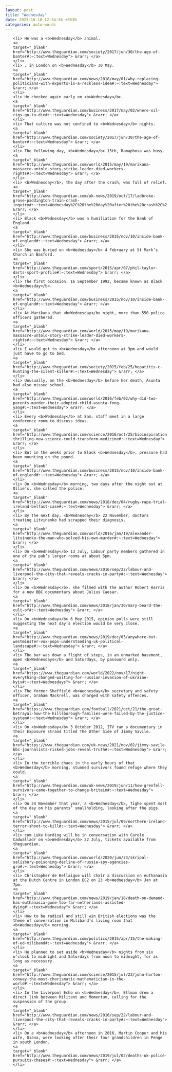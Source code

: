 ```yaml
---
layout: post
title: "Wednesday"
date: 2023-10-10 12:34:56 +0530
categories: auto-words
---
```

<ol>

    <li> He was a <b>Wednesday</b> animal.
    <a 
    target="_blank" 
    href="http://www.theguardian.com/society/2017/jun/30/the-age-of-banter#:~:text=Wednesday"> &rarr; </a>
    </li>
    <li> , in London on <b>Wednesday</b> 30 May.
    <a 
    target="_blank" 
    href="http://www.theguardian.com/news/2018/may/01/why-replacing-politicians-with-experts-is-a-reckless-idea#:~:text=Wednesday"> &rarr; </a>
    </li>
    <li> He checked again early on <b>Wednesday</b>.
    <a 
    target="_blank" 
    href="http://www.theguardian.com/business/2017/may/02/where-oil-rigs-go-to-die#:~:text=Wednesday"> &rarr; </a>
    </li>
    <li> That culture was not confined to <b>Wednesday</b> nights.
    <a 
    target="_blank" 
    href="http://www.theguardian.com/society/2017/jun/30/the-age-of-banter#:~:text=Wednesday"> &rarr; </a>
    </li>
    <li> The following day, <b>Wednesday</b> 15th, Ramaphosa was busy.
    <a 
    target="_blank" 
    href="http://www.theguardian.com/world/2015/may/19/marikana-massacre-untold-story-strike-leader-died-workers-rights#:~:text=Wednesday"> &rarr; </a>
    </li>
    <li> <b>Wednesday</b>, the day after the crash, was full of relief.
    <a 
    target="_blank" 
    href="http://www.theguardian.com/uk-news/2019/oct/17/ladbroke-grove-paddington-train-crash-inquiry#:~:text=Wednesday%2C%20the%20day%20after%20the%20crash%2C%20was%20full%20of%20relief."> &rarr; </a>
    </li>
    <li> Black <b>Wednesday</b> was a humiliation for the Bank of England.
    <a 
    target="_blank" 
    href="http://www.theguardian.com/business/2015/nov/10/inside-bank-of-england#:~:text=Wednesday"> &rarr; </a>
    </li>
    <li> She was buried on <b>Wednesday</b> 4 February at St Mark’s Church in Basford.
    <a 
    target="_blank" 
    href="http://www.theguardian.com/sport/2015/apr/07/phil-taylor-darts-sport-profile#:~:text=Wednesday"> &rarr; </a>
    </li>
    <li> The first occasion, 16 September 1992, became known as Black <b>Wednesday</b>.
    <a 
    target="_blank" 
    href="http://www.theguardian.com/business/2015/nov/10/inside-bank-of-england#:~:text=Wednesday"> &rarr; </a>
    </li>
    <li> At Marikana that <b>Wednesday</b> night, more than 550 police officers gathered.
    <a 
    target="_blank" 
    href="http://www.theguardian.com/world/2015/may/19/marikana-massacre-untold-story-strike-leader-died-workers-rights#:~:text=Wednesday"> &rarr; </a>
    </li>
    <li> I would get to <b>Wednesday</b> afternoon at 3pm and would just have to go to bed.
    <a 
    target="_blank" 
    href="http://www.theguardian.com/society/2015/feb/25/hepatitis-c-hunting-the-silent-killer#:~:text=Wednesday"> &rarr; </a>
    </li>
    <li> Unusually, on the <b>Wednesday</b> before her death, Asunta had also missed school.
    <a 
    target="_blank" 
    href="http://www.theguardian.com/world/2016/feb/02/why-did-two-parents-murder-their-adopted-child-asunta-fong-yang#:~:text=Wednesday"> &rarr; </a>
    </li>
    <li> Every <b>Wednesday</b> at 8am, staff meet in a large conference room to discuss ideas.
    <a 
    target="_blank" 
    href="http://www.theguardian.com/science/2016/oct/25/bioinspiration-thrilling-new-science-could-transform-medicine#:~:text=Wednesday"> &rarr; </a>
    </li>
    <li> But in the weeks prior to Black <b>Wednesday</b>, pressure had been mounting on the pound.
    <a 
    target="_blank" 
    href="http://www.theguardian.com/business/2015/nov/10/inside-bank-of-england#:~:text=Wednesday"> &rarr; </a>
    </li>
    <li> On <b>Wednesday</b> morning, two days after the night out at Ollie’s, she called the police.
    <a 
    target="_blank" 
    href="http://www.theguardian.com/news/2018/dec/04/rugby-rape-trial-ireland-belfast-case#:~:text=Wednesday"> &rarr; </a>
    </li>
    <li> By the next day, <b>Wednesday</b> 22 November, doctors treating Litvinenko had scrapped their diagnosis.
    <a 
    target="_blank" 
    href="http://www.theguardian.com/world/2016/jan/19/alexander-litvinenko-the-man-who-solved-his-own-murder#:~:text=Wednesday"> &rarr; </a>
    </li>
    <li> On <b>Wednesday</b> 13 July, Labour party members gathered in one of the pub’s larger rooms at about 5pm.
    <a 
    target="_blank" 
    href="http://www.theguardian.com/news/2016/sep/22/labour-and-liverpool-the-city-that-reveals-cracks-in-party#:~:text=Wednesday"> &rarr; </a>
    </li>
    <li> On <b>Wednesday</b>, she filmed with the author Robert Harris for a new BBC documentary about Julius Caesar.
    <a 
    target="_blank" 
    href="http://www.theguardian.com/news/2018/jan/30/mary-beard-the-cult-of#:~:text=Wednesday"> &rarr; </a>
    </li>
    <li> On <b>Wednesday</b> 6 May 2015, opinion polls were still suggesting the next day’s election would be very close.
    <a 
    target="_blank" 
    href="http://www.theguardian.com/news/2019/dec/03/anywhere-but-westminster-vox-pops-understanding-uk-political-landscape#:~:text=Wednesday"> &rarr; </a>
    </li>
    <li> The bar was down a flight of steps, in an unmarked basement, open <b>Wednesdays</b> and Saturdays, by password only.
    <a 
    target="_blank" 
    href="https://www.theguardian.com/world/2022/nov/17/night-everything-changed-waiting-for-russian-invasion-of-ukraine-kyiv#:~:text=Wednesdays"> &rarr; </a>
    </li>
    <li> The former Sheffield <b>Wednesday</b> secretary and safety officer, Graham Mackrell, was charged with safety offences.
    <a 
    target="_blank" 
    href="https://www.theguardian.com/football/2021/oct/21/the-great-betrayal-how-the-hillsborough-families-were-failed-by-the-justice-system#:~:text=Wednesday"> &rarr; </a>
    </li>
    <li> On <b>Wednesday</b> 3 October 2012, ITV ran a documentary in their Exposure strand titled The Other Side of Jimmy Savile.
    <a 
    target="_blank" 
    href="https://www.theguardian.com/uk-news/2021/nov/02/jimmy-savile-bbc-journalists-risked-jobs-reveal-truth#:~:text=Wednesday"> &rarr; </a>
    </li>
    <li> In the terrible chaos in the early hours of that <b>Wednesday</b> morning, stunned survivors found refuge where they could.
    <a 
    target="_blank" 
    href="http://www.theguardian.com/uk-news/2019/jun/11/how-grenfell-survivors-came-together-to-change-britain#:~:text=Wednesday"> &rarr; </a>
    </li>
    <li> On 24 November that year, a <b>Wednesday</b>, Tighe spent most of the day on his parents’ smallholding, looking after the pigs.
    <a 
    target="_blank" 
    href="http://www.theguardian.com/news/2015/jul/09/northern-ireland-terror-shoot-to-kill#:~:text=Wednesday"> &rarr; </a>
    </li>
    <li> com Luke Harding will be in conversation with Carole Cadwalladr on <b>Wednesday</b> 22 July, tickets available from theguardian.
    <a 
    target="_blank" 
    href="http://www.theguardian.com/world/2020/jun/23/skripal-salisbury-poisoning-decline-of-russia-spy-agencies-gru#:~:text=Wednesday"> &rarr; </a>
    </li>
    <li> Christopher de Bellaigue will chair a discussion on euthanasia at the Dutch Centre in London EC2 on 23 <b>Wednesday</b> Jan at 7pm.
    <a 
    target="_blank" 
    href="http://www.theguardian.com/news/2019/jan/18/death-on-demand-has-euthanasia-gone-too-far-netherlands-assisted-dying#:~:text=Wednesday"> &rarr; </a>
    </li>
    <li> How to be radical and still win British elections was the theme of conversation in Miliband’s living room that <b>Wednesday</b> morning.
    <a 
    target="_blank" 
    href="http://www.theguardian.com/politics/2015/apr/15/the-making-of-ed-miliband#:~:text=Wednesday"> &rarr; </a>
    </li>
    <li> He planned to set aside <b>Wednesday</b> nights from six o’clock to midnight and Saturdays from noon to midnight, for as long as necessary.
    <a 
    target="_blank" 
    href="http://www.theguardian.com/science/2015/jul/23/john-horton-conway-the-most-charismatic-mathematician-in-the-world#:~:text=Wednesday"> &rarr; </a>
    </li>
    <li> In the Liverpool Echo on <b>Wednesday</b>, Ellman drew a direct link between Militant and Momentum, calling for the suspension of the group.
    <a 
    target="_blank" 
    href="http://www.theguardian.com/news/2016/sep/22/labour-and-liverpool-the-city-that-reveals-cracks-in-party#:~:text=Wednesday"> &rarr; </a>
    </li>
    <li> On a <b>Wednesday</b> afternoon in 2016, Martin Cooper and his wife, Diana, were looking after their four grandchildren in Penge in south London.
    <a 
    target="_blank" 
    href="http://www.theguardian.com/news/2019/jul/02/deaths-uk-police-pursuits-chases#:~:text=Wednesday"> &rarr; </a>
    </li>